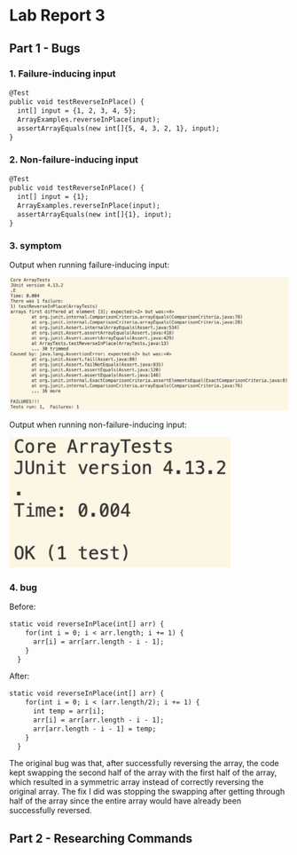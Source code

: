 # Lab Report 3

## Part 1 - Bugs

### 1. Failure-inducing input
```
@Test 
public void testReverseInPlace() {
  int[] input = {1, 2, 3, 4, 5};
  ArrayExamples.reverseInPlace(input);
  assertArrayEquals(new int[]{5, 4, 3, 2, 1}, input);
}
```

### 2. Non-failure-inducing input
```
@Test 
public void testReverseInPlace() {
  int[] input = {1};
  ArrayExamples.reverseInPlace(input);
  assertArrayEquals(new int[]{1}, input);
}
```

### 3. symptom
Output when running failure-inducing input:

<img src="lab-report-3-images/failure.png" alt="drawing" width="800">

Output when running non-failure-inducing input:

<img src="lab-report-3-images/no_failure.png" alt="drawing" width="400">

### 4. bug
Before:
```
static void reverseInPlace(int[] arr) {
    for(int i = 0; i < arr.length; i += 1) {
      arr[i] = arr[arr.length - i - 1];
    }
  }
```

After:
```
static void reverseInPlace(int[] arr) {
    for(int i = 0; i < (arr.length/2); i += 1) {
      int temp = arr[i];
      arr[i] = arr[arr.length - i - 1];
      arr[arr.length - i - 1] = temp;
    }
  }
```

The original bug was that, after successfully reversing the array, the code kept swapping the second half of the array with the first half of the array, which resulted in a symmetric array instead of correctly reversing the original array. The fix I did was stopping the swapping after getting through half of the array since the entire array would have already been successfully reversed.

## Part 2 - Researching Commands

